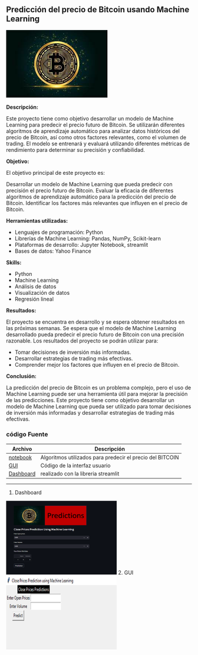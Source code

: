 ## Predicción del precio de Bitcoin usando Machine Learning  
![B](https://github.com/luishernand/predecir_precio_BTC/blob/main/BTC.jpg)  
 

**Descripción:**  

Este proyecto tiene como objetivo desarrollar un modelo de Machine Learning para predecir el precio futuro de Bitcoin. Se utilizarán diferentes algoritmos de aprendizaje automático para analizar datos históricos del precio de Bitcoin, así como otros factores relevantes, como el volumen de trading. El modelo se entrenará y evaluará utilizando diferentes métricas de rendimiento para determinar su precisión y confiabilidad.

**Objetivo:**  

El objetivo principal de este proyecto es:  

Desarrollar un modelo de Machine Learning que pueda predecir con precisión el precio futuro de Bitcoin.
Evaluar la eficacia de diferentes algoritmos de aprendizaje automático para la predicción del precio de Bitcoin.
Identificar los factores más relevantes que influyen en el precio de Bitcoin.  

**Herramientas utilizadas:** 
- Lenguajes de programación: Python  
- Librerías de Machine Learning: Pandas, NumPy, Scikit-learn  
- Plataformas de desarrollo: Jupyter Notebook, streamlit  
- Bases de datos: Yahoo Finance  

**Skills:** 

- Python
- Machine Learning
- Análisis de datos
- Visualización de datos
- Regresión lineal

**Resultados:**  

El proyecto se encuentra en desarrollo y se espera obtener resultados en las próximas semanas. Se espera que el modelo de Machine Learning desarrollado pueda predecir el precio futuro de Bitcoin con una precisión razonable. Los resultados del proyecto se podrán utilizar para:  

- Tomar decisiones de inversión más informadas.
- Desarrollar estrategias de trading más efectivas.
- Comprender mejor los factores que influyen en el precio de Bitcoin.   

**Conclusión:**  

La predicción del precio de Bitcoin es un problema complejo, pero el uso de Machine Learning puede ser una herramienta útil para mejorar la precisión de las predicciones. Este proyecto tiene como objetivo desarrollar un modelo de Machine Learning que pueda ser utilizado para tomar decisiones de inversión más informadas y desarrollar estrategias de trading más efectivas.  

### código Fuente 
|Archivo|Descripción|
|-------|-----------|
|[notebook](https://nbviewer.org/github/luishernand/predecir_precio_BTC/blob/main/BTC.ipynb) | Algoritmos utilizados para predecir el precio del BITCOIN |  
|[GUI](https://github.com/luishernand/predecir_precio_BTC/blob/main/gui.py) |Código de la interfaz usuario |
|[Dashboard](https://github.com/luishernand/predecir_precio_BTC/blob/main/app.py)|realizado con la libreria streamlit|   

 ---  


1. Dashboard  
<img src="https://github.com/luishernand/predecir_precio_BTC/blob/main/APP.png" width="300" height="200">  
2. GUI  
<img src="https://github.com/luishernand/predecir_precio_BTC/blob/main/GUI.png" width="300" height="200">




